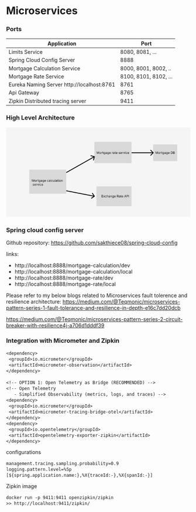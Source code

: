 # Microservices


### Ports

|     Application       |     Port          |
| ------------- | ------------- |
| Limits Service | 8080, 8081, ... |
| Spring Cloud Config Server | 8888 |
| Mortgage Calculation Service | 8000, 8001, 8002, ..  |
| Mortgage Rate Service | 8100, 8101, 8102, ... |
| Eureka Naming Server http://localhost:8761 | 8761 |
| Api Gateway | 8765 |
| Zipkin Distributed tracing server | 9411 |

### High Level Architecture
![name-of-you-image](https://github.com/sakthiece08/Microservices/blob/master/mortgage-calculation-service/src/main/resources/img/Mortgage_calc-API.JPG)

### Spring cloud config server
Github repository: https://github.com/sakthiece08/spring-cloud-config

links:
 - http://localhost:8888/mortgage-calculation/dev
 - http://localhost:8888/mortgage-calculation/local
 - http://localhost:8888/mortgage-rate/dev
 - http://localhost:8888/mortgage-rate/local

Please refer to my below blogs related to Microservices fault tolerence and resilience architecture:
https://medium.com/@Teqmonic/microservices-pattern-series-1-fault-tolerance-and-resilience-in-depth-e16c7dd20dcb

https://medium.com/@Teqmonic/microservices-pattern-series-2-circuit-breaker-with-resilience4j-a706d1dddf39

### Integration with Micrometer and Zipkin

```
<dependency>
 <groupId>io.micrometer</groupId>
 <artifactId>micrometer-observation</artifactId>
</dependency>

<!-- OPTION 1: Open Telemetry as Bridge (RECOMMENDED) -->
<!-- Open Telemetry 
   - Simplified Observability (metrics, logs, and traces) -->
<dependency>
 <groupId>io.micrometer</groupId>
 <artifactId>micrometer-tracing-bridge-otel</artifactId>
</dependency>
<dependency>
 <groupId>io.opentelemetry</groupId>
 <artifactId>opentelemetry-exporter-zipkin</artifactId>
</dependency>
```
configurations
```
management.tracing.sampling.probability=0.9
logging.pattern.level=%5p [${spring.application.name:},%X{traceId:-},%X{spanId:-}]
```
Zipkin image
```
docker run -p 9411:9411 openzipkin/zipkin
>> http://localhost:9411/zipkin/
```
